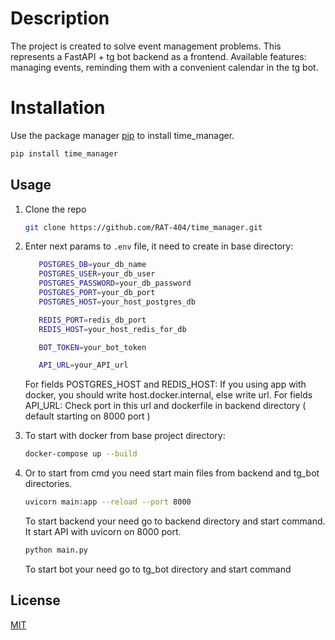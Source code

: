 # Description

The project is created to solve event management problems. This represents a FastAPI + tg bot backend as a frontend. Available features: managing events, reminding them with a convenient calendar in the tg bot.

# Installation

Use the package manager [pip](https://pip.pypa.io/en/stable/) to install time_manager.

```bash
pip install time_manager
```

## Usage

1. Clone the repo
    ```sh
    git clone https://github.com/RAT-404/time_manager.git
    ```
2. Enter next params to `.env` file, it need to create in base directory:

    ```sh
       POSTGRES_DB=your_db_name
       POSTGRES_USER=your_db_user
       POSTGRES_PASSWORD=your_db_password
       POSTGRES_PORT=your_db_port
       POSTGRES_HOST=your_host_postgres_db

       REDIS_PORT=redis_db_port
       REDIS_HOST=your_host_redis_for_db

       BOT_TOKEN=your_bot_token

       API_URL=your_API_url
    ```

    For fields POSTGRES_HOST and REDIS_HOST:
    If you using app with docker, you should write host.docker.internal, else write url.
    For fields API_URL:
    Check port in this url and dockerfile in backend directory ( default starting on 8000 port )

3. To start with docker from base project directory:
    ```sh
    docker-compose up --build
    ```
4. Or to start from cmd you need start main files from backend and tg_bot directories.

    ```sh
    uvicorn main:app --reload --port 8000
    ```

    To start backend your need go to backend directory and start command. It start API with uvicorn on 8000 port.

    ```sh
    python main.py
    ```

    To start bot your need go to tg_bot directory and start command

## License

[MIT](https://choosealicense.com/licenses/mit/)
